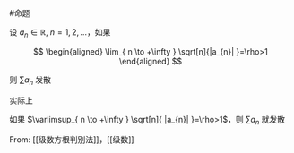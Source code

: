#命题 

设 $a_{n}\in \mathbb{R},\;n=1,2,\dots$，如果

$$
\begin{aligned}
\lim_{ n \to +\infty } \sqrt[n]{|a_{n}|  }=\rho>1
\end{aligned}
$$

则 $\sum a_{n}$ 发散

实际上

如果 $\varlimsup_{ n \to +\infty } \sqrt[n]{ |a_{n}|  }=\rho>1$，则 $\sum a_{n}$ 就发散

From: [[级数方根判别法]]，[[级数]]